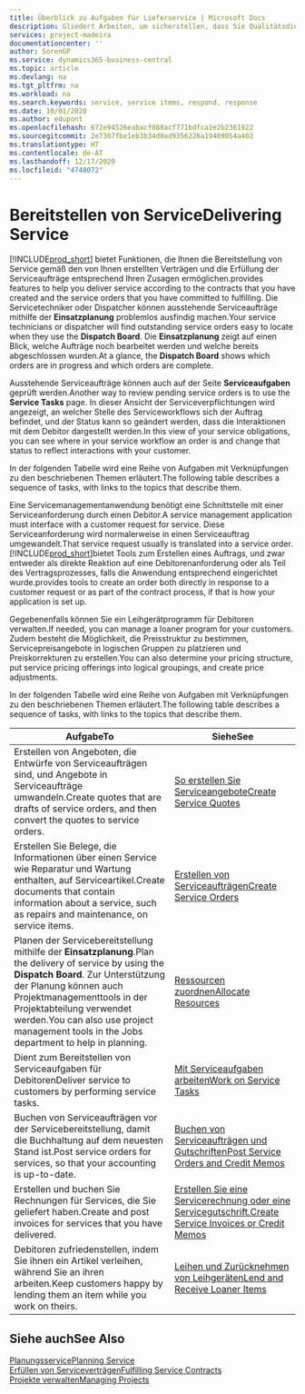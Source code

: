 ```yaml
---
title: Überblick zu Aufgaben für Lieferservice | Microsoft Docs
description: Gliedert Arbeiten, um sicherstellen, dass Sie Qualitätsdienst liefern und Verträgen mit Debitoren gerecht werden.
services: project-madeira
documentationcenter: ''
author: SorenGP
ms.service: dynamics365-business-central
ms.topic: article
ms.devlang: na
ms.tgt_pltfrm: na
ms.workload: na
ms.search.keywords: service, service items, respond, response
ms.date: 10/01/2020
ms.author: edupont
ms.openlocfilehash: 672e94526eabacf088acf771bdfca1e2b2361922
ms.sourcegitcommit: 2e7307fbe1eb3b34d0ad9356226a19409054a402
ms.translationtype: HT
ms.contentlocale: de-AT
ms.lasthandoff: 12/17/2020
ms.locfileid: "4748072"
---
```

# <a name="delivering-service"></a><span data-ttu-id="cb6b6-103">Bereitstellen von Service</span><span class="sxs-lookup"><span data-stu-id="cb6b6-103">Delivering Service</span></span>
[!INCLUDE[prod_short](includes/prod_short.md)] <span data-ttu-id="cb6b6-104">bietet Funktionen, die Ihnen die Bereitstellung von Service gemäß den von Ihnen erstellten Verträgen und die Erfüllung der Serviceaufträge entsprechend Ihren Zusagen ermöglichen.</span><span class="sxs-lookup"><span data-stu-id="cb6b6-104">provides features to help you deliver service according to the contracts that you have created and the service orders that you have committed to fulfilling.</span></span> <span data-ttu-id="cb6b6-105">Die Servicetechniker oder Dispatcher können ausstehende Serviceaufträge mithilfe der **Einsatzplanung** problemlos ausfindig machen.</span><span class="sxs-lookup"><span data-stu-id="cb6b6-105">Your service technicians or dispatcher will find outstanding service orders easy to locate when they use the **Dispatch Board**.</span></span> <span data-ttu-id="cb6b6-106">Die **Einsatzplanung** zeigt auf einen Blick, welche Aufträge noch bearbeitet werden und welche bereits abgeschlossen wurden.</span><span class="sxs-lookup"><span data-stu-id="cb6b6-106">At a glance, the **Dispatch Board** shows which orders are in progress and which orders are complete.</span></span>  
  
<span data-ttu-id="cb6b6-107">Ausstehende Serviceaufträge können auch auf der Seite **Serviceaufgaben** geprüft werden.</span><span class="sxs-lookup"><span data-stu-id="cb6b6-107">Another way to review pending service orders is to use the **Service Tasks** page.</span></span> <span data-ttu-id="cb6b6-108">In dieser Ansicht der Serviceverpflichtungen wird angezeigt, an welcher Stelle des Serviceworkflows sich der Auftrag befindet, und der Status kann so geändert werden, dass die Interaktionen mit dem Debitor dargestellt werden.</span><span class="sxs-lookup"><span data-stu-id="cb6b6-108">In this view of your service obligations, you can see where in your service workflow an order is and change that status to reflect interactions with your customer.</span></span>  
  
<span data-ttu-id="cb6b6-109">In der folgenden Tabelle wird eine Reihe von Aufgaben mit Verknüpfungen zu den beschriebenen Themen erläutert.</span><span class="sxs-lookup"><span data-stu-id="cb6b6-109">The following table describes a sequence of tasks, with links to the topics that describe them.</span></span>   

<span data-ttu-id="cb6b6-110">Eine Servicemanagementanwendung benötigt eine Schnittstelle mit einer Serviceanforderung durch einen Debitor.</span><span class="sxs-lookup"><span data-stu-id="cb6b6-110">A service management application must interface with a customer request for service.</span></span> <span data-ttu-id="cb6b6-111">Diese Serviceanforderung wird normalerweise in einen Serviceauftrag umgewandelt.</span><span class="sxs-lookup"><span data-stu-id="cb6b6-111">That service request usually is translated into a service order.</span></span> [!INCLUDE[prod_short](includes/prod_short.md)]<span data-ttu-id="cb6b6-112">bietet Tools zum Erstellen eines Auftrags, und zwar entweder als direkte Reaktion auf eine Debitorenanforderung oder als Teil des Vertragsprozesses, falls die Anwendung entsprechend eingerichtet wurde.</span><span class="sxs-lookup"><span data-stu-id="cb6b6-112">provides tools to create an order both directly in response to a customer request or as part of the contract process, if that is how your application is set up.</span></span>  
  
<span data-ttu-id="cb6b6-113">Gegebenenfalls können Sie ein Leihgerätprogramm für Debitoren verwalten.</span><span class="sxs-lookup"><span data-stu-id="cb6b6-113">If needed, you can manage a loaner program for your customers.</span></span> <span data-ttu-id="cb6b6-114">Zudem besteht die Möglichkeit, die Preisstruktur zu bestimmen, Servicepreisangebote in logischen Gruppen zu platzieren und Preiskorrekturen zu erstellen.</span><span class="sxs-lookup"><span data-stu-id="cb6b6-114">You can also determine your pricing structure, put service pricing offerings into logical groupings, and create price adjustments.</span></span>  
  
<span data-ttu-id="cb6b6-115">In der folgenden Tabelle wird eine Reihe von Aufgaben mit Verknüpfungen zu den beschriebenen Themen erläutert.</span><span class="sxs-lookup"><span data-stu-id="cb6b6-115">The following table describes a sequence of tasks, with links to the topics that describe them.</span></span>   
  
|<span data-ttu-id="cb6b6-116">**Aufgabe**</span><span class="sxs-lookup"><span data-stu-id="cb6b6-116">**To**</span></span>|<span data-ttu-id="cb6b6-117">**Siehe**</span><span class="sxs-lookup"><span data-stu-id="cb6b6-117">**See**</span></span>|  
|------------|-------------|  
|<span data-ttu-id="cb6b6-118">Erstellen von Angeboten, die Entwürfe von Serviceaufträgen sind, und Angebote in Serviceaufträge umwandeln.</span><span class="sxs-lookup"><span data-stu-id="cb6b6-118">Create quotes that are drafts of service orders, and then convert the quotes to service orders.</span></span>|[<span data-ttu-id="cb6b6-119">So erstellen Sie Serviceangebote</span><span class="sxs-lookup"><span data-stu-id="cb6b6-119">Create Service Quotes</span></span>](service-how-to-create-service-quotes.md)|
|<span data-ttu-id="cb6b6-120">Erstellen Sie Belege, die Informationen über einen Service wie Reparatur und Wartung enthalten, auf Serviceartikel.</span><span class="sxs-lookup"><span data-stu-id="cb6b6-120">Create documents that contain information about a service, such as repairs and maintenance, on service items.</span></span>|[<span data-ttu-id="cb6b6-121">Erstellen von Serviceaufträgen</span><span class="sxs-lookup"><span data-stu-id="cb6b6-121">Create Service Orders</span></span>](service-how-to-create-service-orders.md)|
|<span data-ttu-id="cb6b6-122">Planen der Servicebereitstellung mithilfe der **Einsatzplanung**.</span><span class="sxs-lookup"><span data-stu-id="cb6b6-122">Plan the delivery of service by using the **Dispatch Board**.</span></span> <span data-ttu-id="cb6b6-123">Zur Unterstützung der Planung können auch Projektmanagementtools in der Projektabteilung verwendet werden.</span><span class="sxs-lookup"><span data-stu-id="cb6b6-123">You can also use project management tools in the Jobs department to help in planning.</span></span>|[<span data-ttu-id="cb6b6-124">Ressourcen zuordnen</span><span class="sxs-lookup"><span data-stu-id="cb6b6-124">Allocate Resources</span></span>](service-how-to-allocate-resources.md)|  
|<span data-ttu-id="cb6b6-125">Dient zum Bereitstellen von Serviceaufgaben für Debitoren</span><span class="sxs-lookup"><span data-stu-id="cb6b6-125">Deliver service to customers by performing service tasks.</span></span>|[<span data-ttu-id="cb6b6-126">Mit Serviceaufgaben arbeiten</span><span class="sxs-lookup"><span data-stu-id="cb6b6-126">Work on Service Tasks</span></span>](service-how-to-work-on-service-tasks.md)|  
|<span data-ttu-id="cb6b6-127">Buchen von Serviceaufträgen vor der Servicebereitstellung, damit die Buchhaltung auf dem neuesten Stand ist.</span><span class="sxs-lookup"><span data-stu-id="cb6b6-127">Post service orders for services, so that your accounting is up-to-date.</span></span>|[<span data-ttu-id="cb6b6-128">Buchen von Serviceaufträgen und Gutschriften</span><span class="sxs-lookup"><span data-stu-id="cb6b6-128">Post Service Orders and Credit Memos</span></span>](service-how-to-post-service-orders.md)|  
|<span data-ttu-id="cb6b6-129">Erstellen und buchen Sie Rechnungen für Services, die Sie geliefert haben.</span><span class="sxs-lookup"><span data-stu-id="cb6b6-129">Create and post invoices for services that you have delivered.</span></span>|[<span data-ttu-id="cb6b6-130">Erstellen Sie eine Servicerechnung oder eine Servicegutschrift.</span><span class="sxs-lookup"><span data-stu-id="cb6b6-130">Create Service Invoices or Credit Memos</span></span>](service-how-create-invoices.md)|  
|<span data-ttu-id="cb6b6-131">Debitoren zufriedenstellen, indem Sie ihnen ein Artikel verleihen, während Sie an ihren arbeiten.</span><span class="sxs-lookup"><span data-stu-id="cb6b6-131">Keep customers happy by lending them an item while you work on theirs.</span></span>| [<span data-ttu-id="cb6b6-132">Leihen und Zurücknehmen von Leihgeräten</span><span class="sxs-lookup"><span data-stu-id="cb6b6-132">Lend and Receive Loaner Items</span></span>](service-how-to-lend-receive-loaners.md)|
  
## <a name="see-also"></a><span data-ttu-id="cb6b6-133">Siehe auch</span><span class="sxs-lookup"><span data-stu-id="cb6b6-133">See Also</span></span>  
[<span data-ttu-id="cb6b6-134">Planungsservice</span><span class="sxs-lookup"><span data-stu-id="cb6b6-134">Planning Service</span></span>](service-plan-service.md)  
[<span data-ttu-id="cb6b6-135">Erfüllen von Serviceverträgen</span><span class="sxs-lookup"><span data-stu-id="cb6b6-135">Fulfilling Service Contracts</span></span>](service-fulfill-service-contracts.md)  
[<span data-ttu-id="cb6b6-136">Projekte verwalten</span><span class="sxs-lookup"><span data-stu-id="cb6b6-136">Managing Projects</span></span>](projects-manage-projects.md)  
